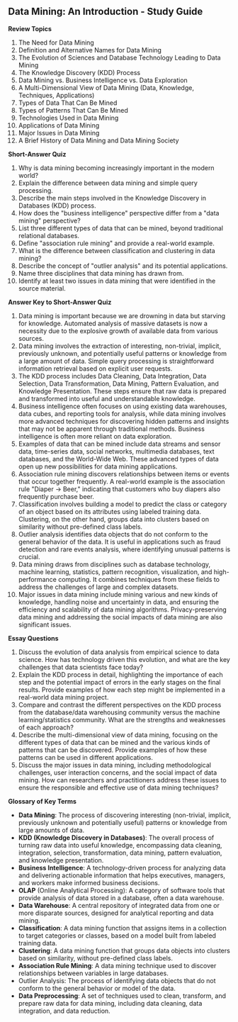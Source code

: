 ## **Data Mining: An Introduction - Study Guide**
**Review Topics**
1. The Need for Data Mining
2. Definition and Alternative Names for Data Mining
3. The Evolution of Sciences and Database Technology Leading to Data Mining
4. The Knowledge Discovery (KDD) Process
5. Data Mining vs. Business Intelligence vs. Data Exploration
6. A Multi-Dimensional View of Data Mining (Data, Knowledge, Techniques, Applications)
7. Types of Data That Can Be Mined
8. Types of Patterns That Can Be Mined
9. Technologies Used in Data Mining
10. Applications of Data Mining
11. Major Issues in Data Mining
12. A Brief History of Data Mining and Data Mining Society

**Short-Answer Quiz**
1. Why is data mining becoming increasingly important in the modern world?
2. Explain the difference between data mining and simple query processing.
3. Describe the main steps involved in the Knowledge Discovery in Databases (KDD) process.
4. How does the "business intelligence" perspective differ from a "data mining" perspective?
5. List three different types of data that can be mined, beyond traditional relational databases.
6. Define "association rule mining" and provide a real-world example.
7. What is the difference between classification and clustering in data mining?
8. Describe the concept of "outlier analysis" and its potential applications.
9. Name three disciplines that data mining has drawn from.
10. Identify at least two issues in data mining that were identified in the source material.

**Answer Key to Short-Answer Quiz**
1. Data mining is important because we are drowning in data but starving for knowledge. Automated analysis of massive datasets is now a necessity due to the explosive growth of available data from various sources.
2. Data mining involves the extraction of interesting, non-trivial, implicit, previously unknown, and potentially useful patterns or knowledge from a large amount of data. Simple query processing is straightforward information retrieval based on explicit user requests.
3. The KDD process includes Data Cleaning, Data Integration, Data Selection, Data Transformation, Data Mining, Pattern Evaluation, and Knowledge Presentation. These steps ensure that raw data is prepared and transformed into useful and understandable knowledge.
4. Business intelligence often focuses on using existing data warehouses, data cubes, and reporting tools for analysis, while data mining involves more advanced techniques for discovering hidden patterns and insights that may not be apparent through traditional methods. Business intelligence is often more reliant on data exploration.
5. Examples of data that can be mined include data streams and sensor data, time-series data, social networks, multimedia databases, text databases, and the World-Wide Web. These advanced types of data open up new possibilities for data mining applications.
6. Association rule mining discovers relationships between items or events that occur together frequently. A real-world example is the association rule "Diaper -> Beer," indicating that customers who buy diapers also frequently purchase beer.
7. Classification involves building a model to predict the class or category of an object based on its attributes using labeled training data. Clustering, on the other hand, groups data into clusters based on similarity without pre-defined class labels.
8. Outlier analysis identifies data objects that do not conform to the general behavior of the data. It is useful in applications such as fraud detection and rare events analysis, where identifying unusual patterns is crucial.
9. Data mining draws from disciplines such as database technology, machine learning, statistics, pattern recognition, visualization, and high-performance computing. It combines techniques from these fields to address the challenges of large and complex datasets.
10. Major issues in data mining include mining various and new kinds of knowledge, handling noise and uncertainty in data, and ensuring the efficiency and scalability of data mining algorithms. Privacy-preserving data mining and addressing the social impacts of data mining are also significant issues.

**Essay Questions**
1. Discuss the evolution of data analysis from empirical science to data science. How has technology driven this evolution, and what are the key challenges that data scientists face today?
2. Explain the KDD process in detail, highlighting the importance of each step and the potential impact of errors in the early stages on the final results. Provide examples of how each step might be implemented in a real-world data mining project.
2. Compare and contrast the different perspectives on the KDD process from the database/data warehousing community versus the machine learning/statistics community. What are the strengths and weaknesses of each approach?
3. Describe the multi-dimensional view of data mining, focusing on the different types of data that can be mined and the various kinds of patterns that can be discovered. Provide examples of how these patterns can be used in different applications.
4. Discuss the major issues in data mining, including methodological challenges, user interaction concerns, and the social impact of data mining. How can researchers and practitioners address these issues to ensure the responsible and effective use of data mining techniques?

**Glossary of Key Terms**

- **Data Mining**: The process of discovering interesting (non-trivial, implicit, previously unknown and potentially useful) patterns or knowledge from large amounts of data.
- **KDD (Knowledge Discovery in Databases)**: The overall process of turning raw data into useful knowledge, encompassing data cleaning, integration, selection, transformation, data mining, pattern evaluation, and knowledge presentation.
- **Business Intelligence**: A technology-driven process for analyzing data and delivering actionable information that helps executives, managers, and workers make informed business decisions.
- **OLAP** (Online Analytical Processing): A category of software tools that provide analysis of data stored in a database, often a data warehouse.
- **Data Warehouse**: A central repository of integrated data from one or more disparate sources, designed for analytical reporting and data mining.
- **Classification**: A data mining function that assigns items in a collection to target categories or classes, based on a model built from labeled training data.
- **Clustering**: A data mining function that groups data objects into clusters based on similarity, without pre-defined class labels.
- **Association Rule Mining**: A data mining technique used to discover relationships between variables in large databases.
- Outlier Analysis: The process of identifying data objects that do not conform to the general behavior or model of the data.
- **Data Preprocessing**: A set of techniques used to clean, transform, and prepare raw data for data mining, including data cleaning, data integration, and data reduction.